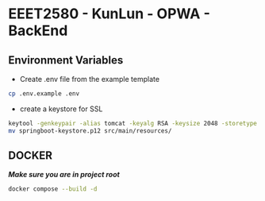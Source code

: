 # EEET2580 - KunLun - OPWA - BackEnd

## Environment Variables

- Create .env file from the example template

```bash
cp .env.example .env
```

- create a keystore for SSL

```bash
keytool -genkeypair -alias tomcat -keyalg RSA -keysize 2048 -storetype PKCS12 -keystore springboot-keystore.p12 -validity 3650 -storepass your-password
mv springboot-keystore.p12 src/main/resources/
```

## DOCKER

***Make sure you are in project root***

```bash
docker compose --build -d
```
